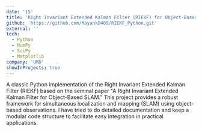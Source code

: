 ```yaml
---
date: '15'
title: 'Right Invariant Extended Kalman Filter (RIEKF) for Object-Based SLAM'
github: 'https://github.com/MayankD409/RIEKF_Python.git'
external: ''
tech:
  - Python
  - NumPy
  - SciPy
  - Matplotlib
company: 'UMD'
showInProjects: true
---
```


A classic Python implementation of the Right Invariant Extended Kalman Filter (RIEKF) based on the seminal paper "A Right Invariant Extended Kalman Filter for Object-Based SLAM." This project provides a robust framework for simultaneous localization and mapping (SLAM) using object-based observations. I have tried to do detailed documentation and keep a modular code structure to facilitate easy integration in practical applications.







